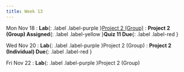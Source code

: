 ```yaml
---
title: Week 13
---
```


Mon Nov 18
: **Lab**{: .label .label-purple }[Project 2 (Group)](https://classroom.github.com/a/Swz_XqhU)
: **Project 2 (Group) Assigned**{: .label .label-yellow }**Quiz 11 Due**{: .label .label-red }

Wed Nov 20
: **Lab**{: .label .label-purple }Project 2 (Group)
: **Project 2 (Individual) Due**{: .label .label-red }

Fri Nov 22
: **Lab**{: .label .label-purple }Project 2 (Group)